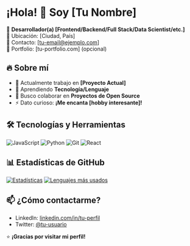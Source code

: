 # ¡Hola! 👋 Soy [Tu Nombre]

🚀 **Desarrollador(a) [Frontend/Backend/Full Stack/Data Scientist/etc.]**  
📍 Ubicación: [Ciudad, País]  
📧 Contacto: [tu-email@ejemplo.com]  
💼 Portfolio: [tu-portfolio.com] (opcional)  

## 🔥 Sobre mí
- 🔭 Actualmente trabajo en **[Proyecto Actual]**  
- 🌱 Aprendiendo **Tecnología/Lenguaje**  
- 👯 Busco colaborar en **Proyectos de Open Source**  
- ⚡ Dato curioso: **¡Me encanta [hobby interesante]!**  

## 🛠 Tecnologías y Herramientas
![JavaScript](https://img.shields.io/badge/-JavaScript-F7DF1E?style=flat&logo=javascript&logoColor=black)
![Python](https://img.shields.io/badge/-Python-3776AB?style=flat&logo=python&logoColor=white)
![Git](https://img.shields.io/badge/-Git-F05032?style=flat&logo=git&logoColor=white)
![React](https://img.shields.io/badge/-React-61DAFB?style=flat&logo=react&logoColor=black)
<!-- Añade más badges en https://shields.io/ -->

## 📊 Estadísticas de GitHub
[![Estadísticas](https://github-readme-stats.vercel.app/api?username=tu-usuario&show_icons=true&theme=radical)](https://github.com/tu-usuario)
[![Lenguajes más usados](https://github-readme-stats.vercel.app/api/top-langs/?username=tu-usuario&layout=compact&theme=radical)](https://github.com/tu-usuario)

## 📫 ¿Cómo contactarme?
- LinkedIn: [linkedin.com/in/tu-perfil](https://linkedin.com/in/tu-perfil)  
- Twitter: [@tu-usuario](https://twitter.com/tu-usuario)  

⭐ **¡Gracias por visitar mi perfil!**  
